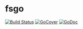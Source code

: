 # fsgo

[![Build Status](https://travis-ci.org/fsgo/fsgo.png?branch=master)](https://travis-ci.org/fsgo/fsgo)
[![GoCover](https://gocover.io/_badge/github.com/fsgo/fsgo)](https://gocover.io/github.com/fsgo/fsgo)
[![GoDoc](https://godoc.org/github.com/fsgo/fsgo?status.svg)](https://pkg.go.dev/github.com/fsgo/fsgo)
